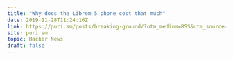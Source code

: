 ```yaml
---
title: "Why does the Librem 5 phone cost that much"
date: 2019-11-28T11:24:16Z
link: https://puri.sm/posts/breaking-ground/?utm_medium=RSS&utm_source=hune
site: puri.sm
topic: Hacker News
draft: false
---
```

